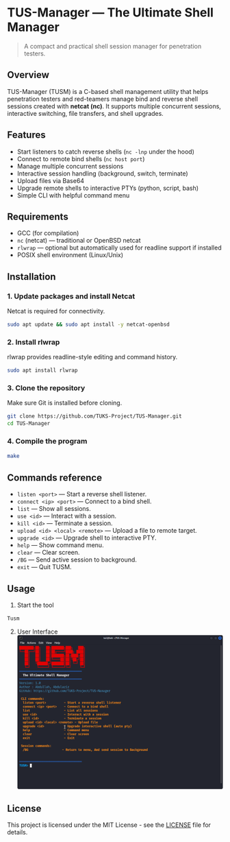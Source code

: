 # TUS-Manager — The Ultimate Shell Manager

> A compact and practical shell session manager for penetration testers.

## Overview

TUS-Manager (TUSM) is a C-based shell management utility that helps penetration testers and red-teamers manage bind and reverse shell sessions created with **netcat (nc)**. It supports multiple concurrent sessions, interactive switching, file transfers, and shell upgrades.


## Features

- Start listeners to catch reverse shells (`nc -lnp` under the hood)
- Connect to remote bind shells (`nc host port`)
- Manage multiple concurrent sessions
- Interactive session handling (background, switch, terminate)
- Upload files via Base64
- Upgrade remote shells to interactive PTYs (python, script, bash)
- Simple CLI with helpful command menu


## Requirements

- GCC (for compilation)
- `nc` (netcat) — traditional or OpenBSD netcat
- `rlwrap` — optional but automatically used for readline support if installed
- POSIX shell environment (Linux/Unix)


## Installation

### 1. Update packages and install Netcat
Netcat is required for connectivity.
```bash
sudo apt update && sudo apt install -y netcat-openbsd
```

### 2. Install rlwrap
rlwrap provides readline-style editing and command history.
```bash
sudo apt install rlwrap
```

### 3. Clone the repository
Make sure Git is installed before cloning.
```bash
git clone https://github.com/TUKS-Project/TUS-Manager.git
cd TUS-Manager
```

### 4. Compile the program
```bash
make
```



## Commands reference

- `listen <port>` — Start a reverse shell listener.
- `connect <ip> <port>` — Connect to a bind shell.
- `list` — Show all sessions.
- `use <id>` — Interact with a session.
- `kill <id>` — Terminate a session.
- `upload <id> <local> <remote>` — Upload a file to remote target.
- `upgrade <id>` — Upgrade shell to interactive PTY.
- `help` — Show command menu.
- `clear` — Clear screen.
- `/BG` — Send active session to background.
- `exit` — Quit TUSM.


## Usage

1. Start the tool
```bash
Tusm
```
2. User Interface
![Logo](images/UX.png)





## License
This project is licensed under the MIT License - see the [LICENSE](LICENSE) file for details.
